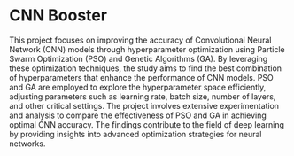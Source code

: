 # CNN Booster

This project focuses on improving the accuracy of Convolutional Neural Network (CNN) models through hyperparameter optimization using Particle Swarm Optimization (PSO) and Genetic Algorithms (GA). By leveraging these optimization techniques, the study aims to find the best combination of hyperparameters that enhance the performance of CNN models. PSO and GA are employed to explore the hyperparameter space efficiently, adjusting parameters such as learning rate, batch size, number of layers, and other critical settings. The project involves extensive experimentation and analysis to compare the effectiveness of PSO and GA in achieving optimal CNN accuracy. The findings contribute to the field of deep learning by providing insights into advanced optimization strategies for neural networks.
